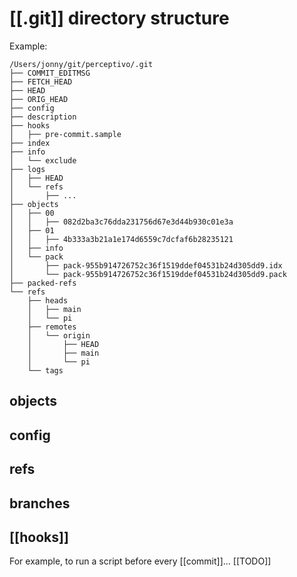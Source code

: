 # [[.git]] directory structure
Example:
```
/Users/jonny/git/perceptivo/.git
├── COMMIT_EDITMSG
├── FETCH_HEAD
├── HEAD
├── ORIG_HEAD
├── config
├── description
├── hooks
│   ├── pre-commit.sample
├── index
├── info
│   └── exclude
├── logs
│   ├── HEAD
│   └── refs
│       ├── ...
├── objects
│   ├── 00
│   │   ├── 082d2ba3c76dda231756d67e3d44b930c01e3a
│   ├── 01
│   │   ├── 4b333a3b21a1e174d6559c7dcfaf6b28235121
│   ├── info
│   └── pack
│       ├── pack-955b914726752c36f1519ddef04531b24d305dd9.idx
│       └── pack-955b914726752c36f1519ddef04531b24d305dd9.pack
├── packed-refs
└── refs
    ├── heads
    │   ├── main
    │   └── pi
    ├── remotes
    │   └── origin
    │       ├── HEAD
    │       ├── main
    │       └── pi
    └── tags
```

## objects
## config
## refs
## branches
## [[hooks]]
For example, to run a script before every [[commit]]... 
[[TODO]]
